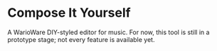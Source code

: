 # Compose It Yourself
A WarioWare DIY-styled editor for music.
For now, this tool is still in a prototype stage; not every feature is available yet.
